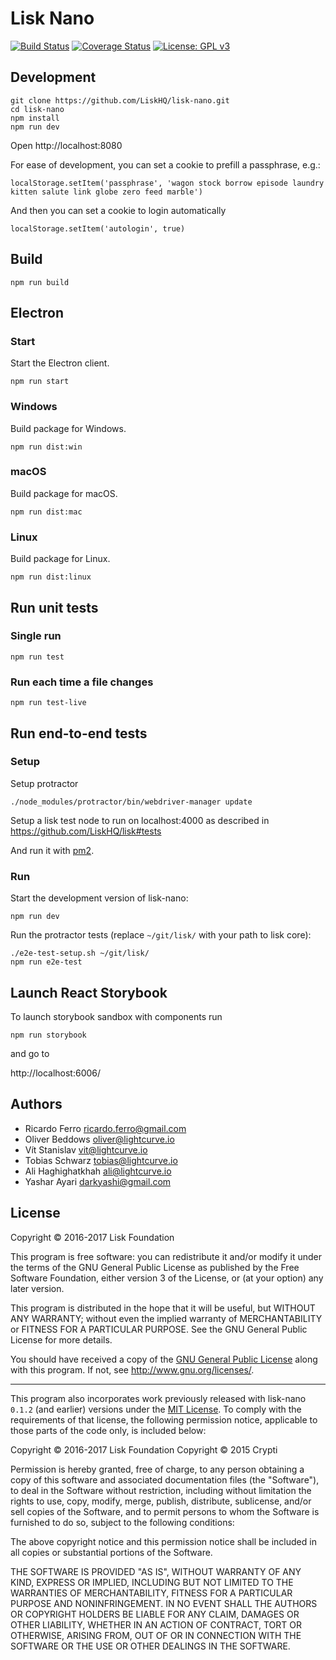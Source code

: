 # Lisk Nano

[![Build Status](https://jenkins.lisk.io/buildStatus/icon?job=lisk-nano/development)](https://jenkins.lisk.io/job/lisk-nano/job/development)
[![Coverage Status](https://coveralls.io/repos/github/LiskHQ/lisk-nano/badge.svg?branch=development)](https://coveralls.io/github/LiskHQ/lisk-nano?branch=development)
[![License: GPL v3](https://img.shields.io/badge/License-GPL%20v3-blue.svg)](http://www.gnu.org/licenses/gpl-3.0)

## Development

```
git clone https://github.com/LiskHQ/lisk-nano.git
cd lisk-nano
npm install
npm run dev
```

Open http://localhost:8080

For ease of development, you can set a cookie to prefill a passphrase, e.g.:
```
localStorage.setItem('passphrase', 'wagon stock borrow episode laundry kitten salute link globe zero feed marble')
```

And then you can set a cookie to login automatically
```
localStorage.setItem('autologin', true)
```

## Build

```
npm run build
```

## Electron

### Start

Start the Electron client.

```
npm run start
```

### Windows

Build package for Windows.

```
npm run dist:win
```

### macOS

Build package for macOS.

```
npm run dist:mac
```

### Linux

Build package for Linux.

```
npm run dist:linux
```

## Run unit tests

### Single run
```
npm run test
```

### Run each time a file changes
```
npm run test-live
```

## Run end-to-end tests

### Setup

Setup protractor

```
./node_modules/protractor/bin/webdriver-manager update
```

Setup a lisk test node to run on localhost:4000 as described in https://github.com/LiskHQ/lisk#tests

And run it with [pm2](http://pm2.keymetrics.io/).

### Run

Start the development version of lisk-nano:

```
npm run dev
```

Run the protractor tests (replace `~/git/lisk/` with your path to lisk core):

```
./e2e-test-setup.sh ~/git/lisk/
npm run e2e-test
```

## Launch React Storybook

To launch storybook sandbox with components run
```
npm run storybook
```
and go to

http://localhost:6006/



## Authors

- Ricardo Ferro <ricardo.ferro@gmail.com>
- Oliver Beddows <oliver@lightcurve.io>
- Vít Stanislav <vit@lightcurve.io>
- Tobias Schwarz <tobias@lightcurve.io>
- Ali Haghighatkhah <ali@lightcurve.io>
- Yashar Ayari <darkyashi@gmail.com>

## License

Copyright © 2016-2017 Lisk Foundation

This program is free software: you can redistribute it and/or modify it under the terms of the GNU General Public License as published by the Free Software Foundation, either version 3 of the License, or (at your option) any later version.

This program is distributed in the hope that it will be useful, but WITHOUT ANY WARRANTY; without even the implied warranty of MERCHANTABILITY or FITNESS FOR A PARTICULAR PURPOSE. See the GNU General Public License for more details.

You should have received a copy of the [GNU General Public License](https://github.com/LiskHQ/lisk-nano/tree/master/LICENSE) along with this program.  If not, see <http://www.gnu.org/licenses/>.

***

This program also incorporates work previously released with lisk-nano `0.1.2` (and earlier) versions under the [MIT License](https://opensource.org/licenses/MIT). To comply with the requirements of that license, the following permission notice, applicable to those parts of the code only, is included below:

Copyright © 2016-2017 Lisk Foundation
Copyright © 2015 Crypti

Permission is hereby granted, free of charge, to any person obtaining a copy of this software and associated documentation files (the "Software"), to deal in the Software without restriction, including without limitation the rights to use, copy, modify, merge, publish, distribute, sublicense, and/or sell copies of the Software, and to permit persons to whom the Software is furnished to do so, subject to the following conditions:

The above copyright notice and this permission notice shall be included in all copies or substantial portions of the Software.

THE SOFTWARE IS PROVIDED "AS IS", WITHOUT WARRANTY OF ANY KIND, EXPRESS OR IMPLIED, INCLUDING BUT NOT LIMITED TO THE WARRANTIES OF MERCHANTABILITY, FITNESS FOR A PARTICULAR PURPOSE AND NONINFRINGEMENT. IN NO EVENT SHALL THE AUTHORS OR COPYRIGHT HOLDERS BE LIABLE FOR ANY CLAIM, DAMAGES OR OTHER LIABILITY, WHETHER IN AN ACTION OF CONTRACT, TORT OR OTHERWISE, ARISING FROM, OUT OF OR IN CONNECTION WITH THE SOFTWARE OR THE USE OR OTHER DEALINGS IN THE SOFTWARE.

